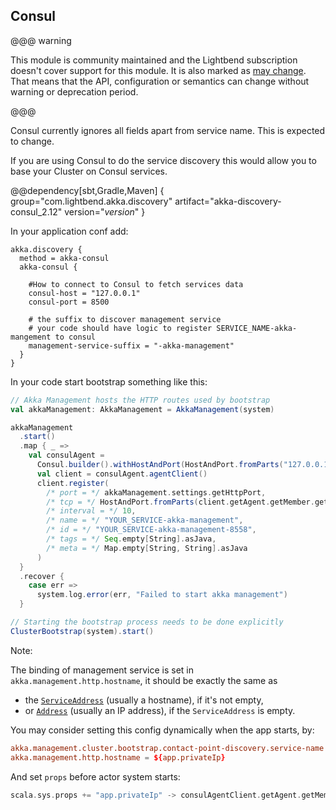 ## Consul

@@@ warning

This module is community maintained and the Lightbend subscription doesn't cover support for this module.
  It is also marked as [may change](https://doc.akka.io/docs/akka/current/common/may-change.html).
  That means that the API, configuration or semantics can change without warning or deprecation period.

@@@

Consul currently ignores all fields apart from service name. This is expected to change.

If you are using Consul to do the service discovery this would allow you to base your Cluster on Consul services.

@@dependency[sbt,Gradle,Maven] {
  group="com.lightbend.akka.discovery"
  artifact="akka-discovery-consul_2.12"
  version="$version$"
}

In your application conf add:

```
akka.discovery {
  method = akka-consul
  akka-consul {

    #How to connect to Consul to fetch services data
    consul-host = "127.0.0.1"
    consul-port = 8500

    # the suffix to discover management service
    # your code should have logic to register SERVICE_NAME-akka-mangement to consul
    management-service-suffix = "-akka-management"
  }
}
```

In your code start bootstrap something like this:

```scala
// Akka Management hosts the HTTP routes used by bootstrap
val akkaManagement: AkkaManagement = AkkaManagement(system)

akkaManagement
  .start()
  .map { _ =>
    val consulAgent =
      Consul.builder().withHostAndPort(HostAndPort.fromParts("127.0.0.1", 8500)).build()
      val client = consulAgent.agentClient()
      client.register(
        /* port = */ akkaManagement.settings.getHttpPort,
        /* tcp = */ HostAndPort.fromParts(client.getAgent.getMember.getAddress, akkaManagement.settings.getHttpPort),
        /* interval = */ 10,
        /* name = */ "YOUR_SERVICE-akka-management",
        /* id = */ "YOUR_SERVICE-akka-management-8558",
        /* tags = */ Seq.empty[String].asJava,
        /* meta = */ Map.empty[String, String].asJava
      )
  }
  .recover {
    case err =>
      system.log.error(err, "Failed to start akka management")
  }

// Starting the bootstrap process needs to be done explicitly
ClusterBootstrap(system).start()
```

Note:

The binding of management service is set in `akka.management.http.hostname`, it should be exactly the same as

- the [`ServiceAddress`](https://www.consul.io/api/catalog.html#serviceaddress) (usually a hostname), if it's not empty,
- or [`Address`](https://www.consul.io/api/catalog.html#address-1) (usually an IP address), if the `ServiceAddress` is empty.

You may consider setting this config dynamically when the app starts, by:

```conf
akka.management.cluster.bootstrap.contact-point-discovery.service-name = YOUR_SERVICE
akka.management.http.hostname = ${app.privateIp}
```

And set `props` before actor system starts:

```scala
scala.sys.props += "app.privateIp" -> consulAgentClient.getAgent.getMember.getAddress
```
